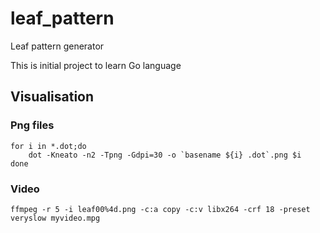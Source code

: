 # leaf_pattern
Leaf pattern generator

This is initial project to learn Go language

## Visualisation

### Png files

~~~
for i in *.dot;do
    dot -Kneato -n2 -Tpng -Gdpi=30 -o `basename ${i} .dot`.png $i
done

~~~

### Video

~~~
ffmpeg -r 5 -i leaf00%4d.png -c:a copy -c:v libx264 -crf 18 -preset veryslow myvideo.mpg
~~~
